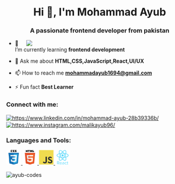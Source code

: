 <h1 align="center">Hi 👋, I'm Mohammad Ayub</h1>
<h3 align="center">A passionate frontend developer from pakistan</h3>
<img src="https://images.search.yahoo.com/images/view;_ylt=Awr93zeFR4Zo4SssbuSJzbkF;_ylu=c2VjA3NyBHNsawNpbWcEb2lkA2MyNTUzNjIxYjUyMGMyYTUxN2QzMmEyZTFlMjY5YTQ0BGdwb3MDMTEyBGl0A2Jpbmc-?back=https%3A%2F%2Fimages.search.yahoo.com%2Fsearch%2Fimages%3Fp%3Ddeveloper%2Banimated%2Bpic%26ei%3DUTF-8%26type%3DE210US91215G0%26fr%3Dmcafee%26fr2%3Dp%253As%252Cv%253Ai%252Cm%253Asb-top%26nost%3D1%26tab%3Dorganic%26ri%3D112&w=1920&h=1080&imgurl=wallpapercave.com%2Fwp%2Fwp7664856.png&rurl=https%3A%2F%2Fwallpapercave.com%2Fgame-development-wallpapers&size=87KB&p=developer+animated+pic&oid=c2553621b520c2a517d32a2e1e269a44&fr2=p%3As%2Cv%3Ai%2Cm%3Asb-top&fr=mcafee&tt=Game+Development+Wallpapers+-+Wallpaper+Cave&b=61&ni=90&no=112&ts=&tab=organic&sigr=wgwt2Rjsc3yJ&sigb=oFOjXlh.QnPq&sigi=Dt1q.oehQRGe&sigt=ooISrpt_Nr5K&.crumb=o9bbkcr1e1c&fr=mcafee&fr2=p%3As%2Cv%3Ai%2Cm%3Asb-top&type=E210US91215G0" width="450px" align="right">

- 🌱 I’m currently learning **frontend development**

- 💬 Ask me about **HTML,CSS,JavaScript,React,UI/UX**

- 📫 How to reach me **mohammadayub1694@gmail.com**

- ⚡ Fun fact **Best Learner**

<h3 align="left">Connect with me:</h3>
<p align="left">
<a href="https://linkedin.com/in/https://www.linkedin.com/in/mohammad-ayub-28b39336b/" target="blank"><img align="center" src="https://raw.githubusercontent.com/rahuldkjain/github-profile-readme-generator/master/src/images/icons/Social/linked-in-alt.svg" alt="https://www.linkedin.com/in/mohammad-ayub-28b39336b/" height="30" width="40" /></a>
<a href="https://instagram.com/https://www.instagram.com/malikayub96/" target="blank"><img align="center" src="https://raw.githubusercontent.com/rahuldkjain/github-profile-readme-generator/master/src/images/icons/Social/instagram.svg" alt="https://www.instagram.com/malikayub96/" height="30" width="40" /></a>
</p>

<h3 align="left">Languages and Tools:</h3>
<p align="left"> <a href="https://www.w3schools.com/css/" target="_blank" rel="noreferrer"> <img src="https://raw.githubusercontent.com/devicons/devicon/master/icons/css3/css3-original-wordmark.svg" alt="css3" width="40" height="40"/> </a> <a href="https://www.w3.org/html/" target="_blank" rel="noreferrer"> <img src="https://raw.githubusercontent.com/devicons/devicon/master/icons/html5/html5-original-wordmark.svg" alt="html5" width="40" height="40"/> </a> <a href="https://developer.mozilla.org/en-US/docs/Web/JavaScript" target="_blank" rel="noreferrer"> <img src="https://raw.githubusercontent.com/devicons/devicon/master/icons/javascript/javascript-original.svg" alt="javascript" width="40" height="40"/> </a> <a href="https://reactjs.org/" target="_blank" rel="noreferrer"> <img src="https://raw.githubusercontent.com/devicons/devicon/master/icons/react/react-original-wordmark.svg" alt="react" width="40" height="40"/> </a> </p>

<p><img align="center" src="https://github-readme-stats.vercel.app/api/top-langs?username=ayub-codes&show_icons=true&locale=en&layout=compact" alt="ayub-codes" /></p>
